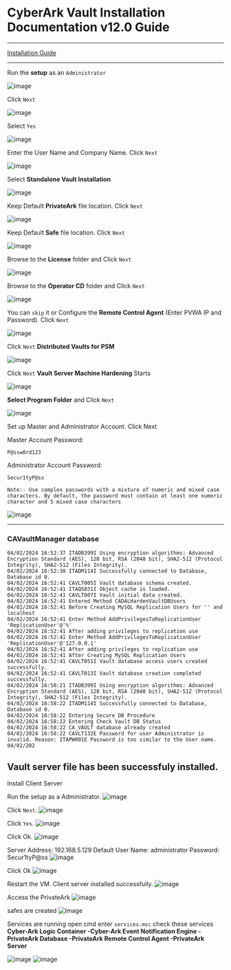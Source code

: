 # CyberArk Vault Installation Documentation v12.0 Guide
---
[Installation Guide](https://docs.cyberark.com/pam-self-hosted/12.0/en/Content/PASIMP/Install-the-CyberArk-Vault-Normal-Installation.htm?tocpath=Installation%7CInstalling%20the%20PAS%C2%A0Solution%7CManual%20Installation%7CEnterprise%20Password%20Vault%7CInstall%20the%20CyberArk%20Vault%7CInstall%20the%20CyberArk%20Vault%20Server%7C_____1)

---

Run the **setup** as an `Administrator`

![image](https://github.com/NallaTeja/MOP-PAS/assets/145950340/88496c81-3095-4bbb-a8d8-a4accff5e750)

Click `Next`

![image](https://github.com/NallaTeja/MOP-PAS/assets/145950340/3696476b-5074-425b-a7f1-ab511d2ea194)

Select `Yes`

![image](https://github.com/NallaTeja/MOP-PAS/assets/145950340/c71e6c32-b3fa-4e59-8562-1f6169b5d369)

Enter the User Name and Company Name. 
Click `Next`

![image](https://github.com/NallaTeja/MOP-PAS/assets/145950340/bf302caf-4099-43bb-963c-8e5250e25a10)

Select **Standalone Vault Installation**

![image](https://github.com/NallaTeja/MOP-PAS/assets/145950340/1ec290ae-6e58-49f2-99ce-8b1f8e31049d)

Keep Default **PrivateArk** file location. Click `Next`

![image](https://github.com/NallaTeja/MOP-PAS/assets/145950340/d7d33ff4-8d51-464d-9c01-8cebed057797)

Keep Default **Safe** file location. Click `Next`

![image](https://github.com/NallaTeja/MOP-PAS/assets/145950340/3bdcd48d-0ed7-45e0-8e8f-42b344c9cf94)

Browse to the **License** folder and Click `Next`

![image](https://github.com/NallaTeja/MOP-PAS/assets/145950340/c57d25b1-7566-4272-8da3-eb2dd05e3aab)

Browse to the **Operator CD** folder and Click `Next`

![image](https://github.com/NallaTeja/MOP-PAS/assets/145950340/252bca1d-9c20-4dc1-8c89-daebdf4e9ff4)

You can `skip` it or Configure the **Remote Control Agent** (Enter PVWA IP and Password). Click `Next`

![image](https://github.com/NallaTeja/MOP-PAS/assets/145950340/e70d7501-59fc-4070-89f0-1b15ec268225)

Click `Next` **Distributed Vaults for PSM**

![image](https://github.com/NallaTeja/MOP-PAS/assets/145950340/0968c6a7-b4f7-4345-a397-9f4fedba34d8)

Click `Next` **Vault Server Machine Hardening** Starts

![image](https://github.com/NallaTeja/MOP-PAS/assets/145950340/2b710e57-96e4-4732-a420-0d435eef8ccb)

**Select Program Folder** and Click `Next`

![image](https://github.com/NallaTeja/MOP-PAS/assets/145950340/72712d6b-9eb4-4478-b9d9-45d31cc1f912)

Set up Master and Administrator Account. Click Next

Master Account Password: 
```
P@ssw0rd123
```
Administrator Account Password: 
```
Secur1tyP@ss
```

```
Note:- Use complex passwords with a mixture of numeric and mixed case characters. By default, the password must contain at least one numeric character and 5 mixed case characters
```

![image](https://github.com/NallaTeja/MOP-PAS/assets/145950340/6a32eea2-74fc-47b9-b865-c8fc1d23fc9a)

---
### **CAVaultManager database**
```plaintext
04/02/2024 16:52:37 ITADB399I Using encryption algorithms: Advanced Encryption Standard (AES), 128 bit, RSA (2048 bit), SHA2-512 (Protocol Integrity), SHA2-512 (Files Integrity).
04/02/2024 16:52:38 ITADM114I Successfully connected to Database, Database id 0.
04/02/2024 16:52:41 CAVLT005I Vault database schema created.
04/02/2024 16:52:41 ITAQS031I Object cache is loaded.
04/02/2024 16:52:41 CAVLT007I Vault initial data created.
04/02/2024 16:52:41 Entered Method CADALHardenVaultDBUsers
04/02/2024 16:52:41 Before Creating MySQL Replication Users for '' and localhost
04/02/2024 16:52:41 Enter Method AddPrivilegesToReplicationUser 'ReplicationUser'@'%'
04/02/2024 16:52:41 After adding privileges to replication use
04/02/2024 16:52:41 Enter Method AddPrivilegesToReplicationUser 'ReplicationUser'@'127.0.0.1'
04/02/2024 16:52:41 After adding privileges to replication use
04/02/2024 16:52:41 After Creating MySQL Replication Users
04/02/2024 16:52:41 CAVLT051I Vault database access users created successfully.
04/02/2024 16:52:41 CAVLT013I Vault database creation completed successfully.
04/02/2024 16:58:21 ITADB399I Using encryption algorithms: Advanced Encryption Standard (AES), 128 bit, RSA (2048 bit), SHA2-512 (Protocol Integrity), SHA2-512 (Files Integrity).
04/02/2024 16:58:22 ITADM114I Successfully connected to Database, Database id 0.
04/02/2024 16:58:22 Entering Secure DB Procedure
04/02/2024 16:58:22 Entering Check Vault DB Status
04/02/2024 16:58:22 CA_VAULT database already created
04/02/2024 16:58:22 CAVLT132E Password for user Administrator is invalid. Reason: ITAPW001E Password is too similar to the User name.
04/02/202
```

Vault server file has been successfuly installed.
---

Install Client Server

Run the setup as a Administrator.
![image](https://github.com/NallaTeja/MOP-PAS/assets/145950340/f1842c25-e75f-4925-ac5c-ac3ddab62e21)

Click `Next`.
![image](https://github.com/NallaTeja/MOP-PAS/assets/145950340/5e8c86a0-c68c-4ab3-a3e2-63b2fe9603aa)

Click `Yes`.
![image](https://github.com/NallaTeja/MOP-PAS/assets/145950340/014fe257-0fad-45b4-b2dd-8a23d970bb98)

Click Ok.
![image](https://github.com/NallaTeja/MOP-PAS/assets/145950340/bf931876-ca62-4f34-b4db-edc1d14b7c9f)

Server Address: 192.168.5.129
Default User Name: administrator
Password: Secur1tyP@ss
![image](https://github.com/NallaTeja/MOP-PAS/assets/145950340/36fdaf10-dfd1-497e-9c63-539ce66ad6ce)

Click Ok
![image](https://github.com/NallaTeja/MOP-PAS/assets/145950340/41345454-3b3f-4e93-a6cd-7b97ce2b480c)

Restart the VM. Client server installed successfully.
![image](https://github.com/NallaTeja/MOP-PAS/assets/145950340/437d2862-68cd-42a4-89c2-55507ecac7f9)

Access the PrivateArk 
![image](https://github.com/NallaTeja/MOP-PAS/assets/145950340/36fdaf10-dfd1-497e-9c63-539ce66ad6ce)


safes are created
![image](https://github.com/NallaTeja/MOP-PAS/assets/145950340/1d79a51c-e0c4-430e-94f6-49c3c581315d)

Services are running
open cmd enter `services.msc`
check these services 
**Cyber-Ark Logic Container
-Cyber-Ark Event Notification Engine
-PrivateArk Database
-PrivateArk Remote Control Agent
-PrivateArk Server**

![image](https://github.com/NallaTeja/MOP-PAS/assets/145950340/7867ac11-d9d7-4949-98e3-584689076522)
![image](https://github.com/NallaTeja/MOP-PAS/assets/145950340/7887116b-ad83-4c30-bb86-36092630f335)

